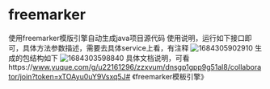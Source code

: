# freemarker
使用freemarker模版引擎自动生成java项目源代码
使用说明，运行如下接口即可，具体方法参数描述，需要去具体service上看，有注释
![1684305902910](https://github.com/cn-g/freemarker/assets/55084217/265b1139-6f4f-4b63-b7f9-b40eb415b641)
生成的包结构如下
![1684303598840](https://github.com/cn-g/freemarker/assets/55084217/169dcb03-9b38-4dca-9364-8f37b8e68d48)
具体文档说明，可看https://www.yuque.com/g/u22161296/zzxvum/dnsgp1gpp9g51al8/collaborator/join?token=xTOAyu0uY9Vsxq5J# 《freemarker模板引擎》

